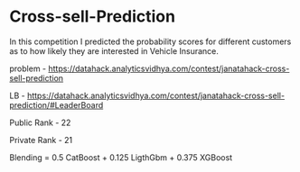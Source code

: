 # Cross-sell-Prediction



In this competition I predicted the probability scores for different customers as to how likely they are interested in Vehicle Insurance.

problem - https://datahack.analyticsvidhya.com/contest/janatahack-cross-sell-prediction

LB - https://datahack.analyticsvidhya.com/contest/janatahack-cross-sell-prediction/#LeaderBoard

Public Rank - 22

Private Rank - 21

Blending = 0.5 CatBoost + 0.125 LigthGbm + 0.375 XGBoost
